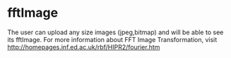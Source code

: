 # fftImage
The user can upload any size images (jpeg,bitmap) and will be able to see its fftImage. For more information about FFT Image Transformation, visit http://homepages.inf.ed.ac.uk/rbf/HIPR2/fourier.htm
